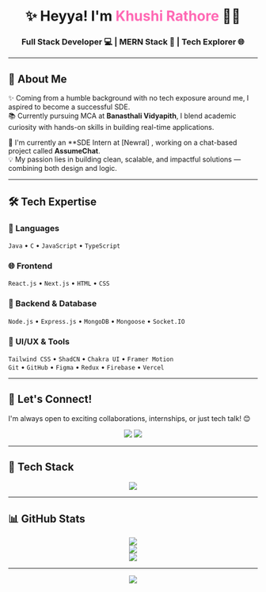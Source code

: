 <h1 align="center">✨ Heyya! I'm <span style="color:#ff69b4;">Khushi Rathore</span> 👩‍💻</h1>
<h3 align="center">Full Stack Developer 💻 | MERN Stack 🚀 | Tech Explorer 🌐</h3>

---

## 🌟 About Me

✨ Coming from a humble background with no tech exposure around me, I aspired to become a successful SDE.  
📚 Currently pursuing MCA at **Banasthali Vidyapith**, I blend academic curiosity with hands-on skills in building real-time applications.

💼 I'm currently an **SDE Intern at [Newral] , working on a chat-based project called **AssumeChat**.  
💡 My passion lies in building clean, scalable, and impactful solutions — combining both design and logic.

---

## 🛠️ Tech Expertise

### 🧠 Languages
`Java` • `C`  • `JavaScript` • `TypeScript`

### 🌐 Frontend
`React.js` • `Next.js` • `HTML` • `CSS`

### 🔧 Backend & Database
`Node.js` • `Express.js` • `MongoDB` • `Mongoose` • `Socket.IO`

### 🎨 UI/UX & Tools
`Tailwind CSS` • `ShadCN` • `Chakra UI` • `Framer Motion`  
`Git` • `GitHub` • `Figma` • `Redux` • `Firebase` • `Vercel`

---

## 💌 Let's Connect!
I'm always open to exciting collaborations, internships, or just tech talk! 😊

<p align="center">
  <a href="mailto:khushirathore649@gmail.com"><img src="https://img.shields.io/badge/Gmail-D14836?style=for-the-badge&logo=gmail&logoColor=white" /></a>
  <a href="https://www.linkedin.com/in/khushi-rathore-5363a8257"><img src="https://img.shields.io/badge/LinkedIn-0077B5?style=for-the-badge&logo=linkedin&logoColor=white" /></a>
</p>

---

## 🚀 Tech Stack
<p align="center">
  <img src="https://skillicons.dev/icons?i=html,css,js,ts,react,next,nodejs,express,mongodb,tailwind,chakra,docker,git,github,firebase,vercel,figma,redux,prisma,nginx" />
</p>

---

## 📊 GitHub Stats

<p align="center">
  <img src="https://github-readme-stats.vercel.app/api?username=Khushee21&show_icons=true&theme=tokyonight&hide_title=true" />
  <br />
  <img src="https://streak-stats.demolab.com?user=Khushee21&theme=tokyonight" />
  <br />
  <img src="https://github-readme-stats.vercel.app/api/top-langs/?username=Khushee21&layout=compact&theme=tokyonight&langs_count=6" />
</p>

---

<p align="center">
  <img src="https://quotes-github-readme.vercel.app/api?type=horizontal&theme=tokyonight" />
</p>
